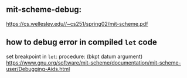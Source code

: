 ## mit-scheme-debug:
https://cs.wellesley.edu//~cs251/spring02/mit-scheme.pdf

## how to debug error in compiled `let` code
set breakpoint in `let`:
procedure: (bkpt datum argument)
https://www.gnu.org/software/mit-scheme/documentation/mit-scheme-user/Debugging-Aids.html
